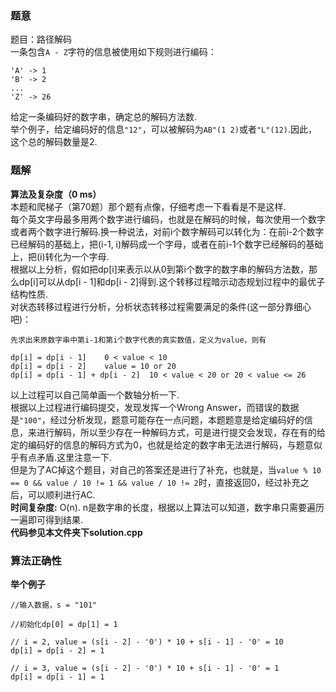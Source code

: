 ### 题意
题目：路径解码  
一条包含`A - Z`字符的信息被使用如下规则进行编码：  
```  
'A' -> 1
'B' -> 2
...
'Z' -> 26
```  
给定一条编码好的数字串，确定总的解码方法数.  
举个例子，给定编码好的信息`"12"`，可以被解码为`AB"(1 2)`或者`"L"(12)`.因此，这个总的解码数量是2.  

### 题解
**算法及复杂度（0 ms）**  
本题和爬梯子（第70题）那个题有点像，仔细考虑一下看看是不是这样.  
每个英文字母最多用两个数字进行编码，也就是在解码的时候，每次使用一个数字或者两个数字进行解码.换一种说法，对前i个数字解码可以转化为：在前i-2个数字已经解码的基础上，把(i-1, i)解码成一个字母，或者在前i-1个数字已经解码的基础上，把(i)转化为一个字母.  
根据以上分析，假如把dp[i]来表示以从0到第i个数字的数字串的解码方法数，那么dp[i]可以从dp[i - 1]和dp[i - 2]得到.这个转移过程暗示动态规划过程中的最优子结构性质.  
对状态转移过程进行分析，分析状态转移过程需要满足的条件(这一部分靠细心吧)：  
```
先求出来原数字串中第i-1和第i个数字代表的真实数值，定义为value，则有

dp[i] = dp[i - 1]    0 < value < 10
dp[i] = dp[i - 2]    value = 10 or 20
dp[i] = dp[i - 1] + dp[i - 2]  10 < value < 20 or 20 < value <= 26
```  
以上过程可以自己简单画一个数轴分析一下.  
根据以上过程进行编码提交，发现发挥一个Wrong Answer，而错误的数据是`"100"`，经过分析发现，题意可能存在一点问题，本题题意是给定编码好的信息，来进行解码，所以至少存在一种解码方式，可是进行提交会发现，存在有的给定的编码好的信息的解码方式为0，也就是给定的数字串无法进行解码，与题意似乎有点矛盾.这里注意一下.  
但是为了AC掉这个题目，对自己的答案还是进行了补充，也就是，当`value % 10 == 0 && value / 10 != 1 && value / 10 != 2`时，直接返回0，经过补充之后，可以顺利进行AC.  
**时间复杂度:** O(n). n是数字串的长度，根据以上算法可以知道，数字串只需要遍历一遍即可得到结果.  
**代码参见本文件夹下solution.cpp**  

### 算法正确性
**举个例子**  
```
//输入数据，s = "101"

//初始化dp[0] = dp[1] = 1

// i = 2, value = (s[i - 2] - '0') * 10 + s[i - 1] - '0' = 10
dp[i] = dp[i - 2] = 1

// i = 3, value = (s[i - 2] - '0') * 10 + s[i - 1] - '0' = 1
dp[i] = dp[i - 1] = 1
```  
